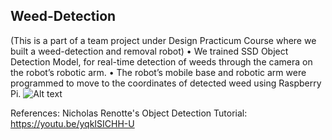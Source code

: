 ## Weed-Detection

(This is a part of a team project under Design Practicum Course where we built a weed-detection and removal robot)
• We trained SSD Object Detection Model, for real-time detection of weeds through the camera on the robot’s robotic arm.
• The robot’s mobile base and robotic arm were programmed to move to the coordinates of detected weed using Raspberry Pi.
![Alt text](<WhatsApp Image 2023-07-11 at 07.12.49.jpg>)

References:
Nicholas Renotte's Object Detection Tutorial: https://youtu.be/yqkISICHH-U